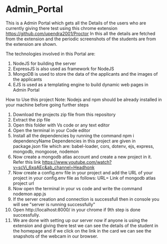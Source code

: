 # Admin_Portal
This is a Admin Portal which gets all the Details of the users who are currently giving there test using this chrome extension https://github.com/upendra2001/Proctor
In this all the details are fetched from the extension and the periodic screenshots of the students are from the extension are shown.

The technologies involved in this Portal are:
1) NodeJS for building the server
2) ExpressJS is also used as framework for NodeJS
3) MongoDB is used to store the data of the applicants and the images of the applicants
4) EJS is used as a templating engine to build dynamic web pages in Admin Portal


How to Use this project
Note: Nodejs and npm should be already installed in your machine before going further steps
1) Download the projects zip file from this repository 
2) Extract the zip file
3) Open this folder with Vs code or any text editor
4) Open the terminal in your Code editor
5) Install all the dependencies by running the command npm i dependencyName
   Dependencies in this project are given in package.json file which are: babel-loader, cors, dotenv, ejs, express, mongodb, mongoose, nodemon
6) Now create a mongodb atlas account and create a new project in it.
   Refer this link https://www.youtube.com/watch?v=scVi_6xqAEc&ab_channel=Headhonk  
7) Now create a config.env file in your project and add the URL of your project in your config.env file as follows:
   URL= Link of mongodb atlas project url
8) Now open the terminal in your vs code and write the command nodemon app.js
9) If the server creation and connection is successfull then in console you will see "server is running successfully"
10) Open http://localhost:8000/ in your chrome if 9th step is done successfully.
11) We are done with setting up our server now if anyone is using the extension and giving there test we can see the details of the student in the homepage and if we         click on the link in the card we can see the snapshots of the webcam in our browser.
